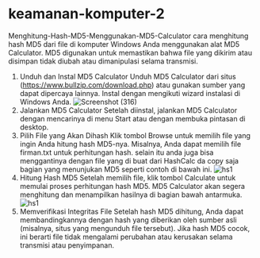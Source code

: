 # keamanan-komputer-2
Menghitung-Hash-MD5-Menggunakan-MD5-Calculator
cara menghitung hash MD5 dari file di komputer Windows Anda menggunakan alat MD5 Calculator. MD5 digunakan untuk memastikan bahwa file yang dikirim atau disimpan tidak diubah atau dimanipulasi selama transmisi.

1. Unduh dan Instal MD5 Calculator
Unduh MD5 Calculator dari situs (https://www.bullzip.com/download.php) atau gunakan sumber yang dapat dipercaya lainnya.
Instal dengan mengikuti wizard instalasi di Windows Anda.
![Screenshot (316)](https://github.com/user-attachments/assets/90725fd7-97b2-4fcf-ace5-c23600338940)
2. Jalankan MD5 Calculator
Setelah diinstal, jalankan MD5 Calculator dengan mencarinya di menu Start atau dengan membuka pintasan di desktop.
3. Pilih File yang Akan Dihash
Klik tombol Browse untuk memilih file yang ingin Anda hitung hash MD5-nya.
Misalnya, Anda dapat memilih file firman.txt untuk perhitungan hash.
selain itu anda juga bisa menggantinya dengan file yang di buat dari HashCalc da copy saja bagian yang menunjukan MD5 seperti contoh di bawah ini.
![hs1](https://github.com/user-attachments/assets/bec9e020-3564-4ad4-a11c-44d15e4975b1)
4. Hitung Hash MD5
Setelah memilih file, klik tombol Calculate untuk memulai proses perhitungan hash MD5.
MD5 Calculator akan segera menghitung dan menampilkan hasilnya di bagian bawah antarmuka.
![hs1](https://github.com/user-attachments/assets/b949d526-7704-4540-8115-379720b03133)
5. Memverifikasi Integritas File
Setelah hash MD5 dihitung, Anda dapat membandingkannya dengan hash yang diberikan oleh sumber asli (misalnya, situs yang mengunduh file tersebut). Jika hash MD5 cocok, ini berarti file tidak mengalami perubahan atau kerusakan selama transmisi atau penyimpanan.

